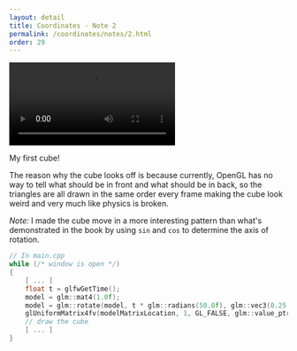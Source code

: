 ```yaml
---
layout: detail
title: Coordinates - Note 2
permalink: /coordinates/notes/2.html
order: 29
---
```


<video controls autoplay loop src="{{ site.baseurl }}/assets/coordinates/notes/2/1.mp4"></video>

My first cube! 

The reason why the cube looks off is because currently, OpenGL has no way to tell what should be in front and what should be in back, so the triangles are all drawn in the same order every frame making the cube look weird and very much like physics is broken. 

*Note:* I made the cube move in a more interesting pattern than what's demonstrated in the book by using ```sin``` and ```cos``` to determine the axis of rotation. 

```c++
// In main.cpp
while (/* window is open */)
{
    [ ... ]
    float t = glfwGetTime();
    model = glm::mat4(1.0f);
    model = glm::rotate(model, t * glm::radians(50.0f), glm::vec3(0.25 * sin(t), 0.25 * cos(t), 0.0f));
    glUniformMatrix4fv(modelMatrixLocation, 1, GL_FALSE, glm::value_ptr(model);
    // draw the cube
    [ ... ]
}
```
